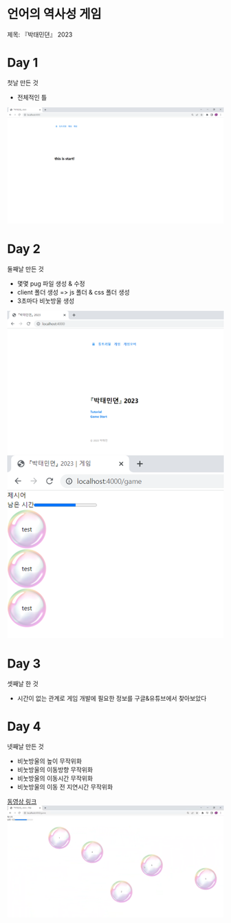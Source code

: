# 언어의 역사성 게임

제목: 『박태민뎐』 2023

# Day 1

첫날 만든 것
- 전체적인 틀

<img src="readmeFiles/Day1.png">

# Day 2

둘째날 만든 것
- 몇몇 pug 파일 생성 & 수정
- client 폴더 생성 => js 폴더 & css 폴더 생성
- 3초마다 비눗방울 생성

<img src="readmeFiles/Day2-1.png">
<img src="readmeFiles/Day2-2.png">

# Day 3

셋째날 한 것
- 시간이 없는 관계로 게임 개발에 필요한 정보를 구글&유튜브에서 찾아보았다

# Day 4

넷째날 만든 것
- 비눗방울의 높이 무작위화
- 비눗방울의 이동방향 무작위화
- 비눗방울의 이동시간 무작위화
- 비눗방울의 이동 전 지연시간 무작위화

<a href="https://youtu.be/HwGZrWtMuww" target="_blank">동영상 링크</a>
<img src="readmeFiles/Day4-2.png">